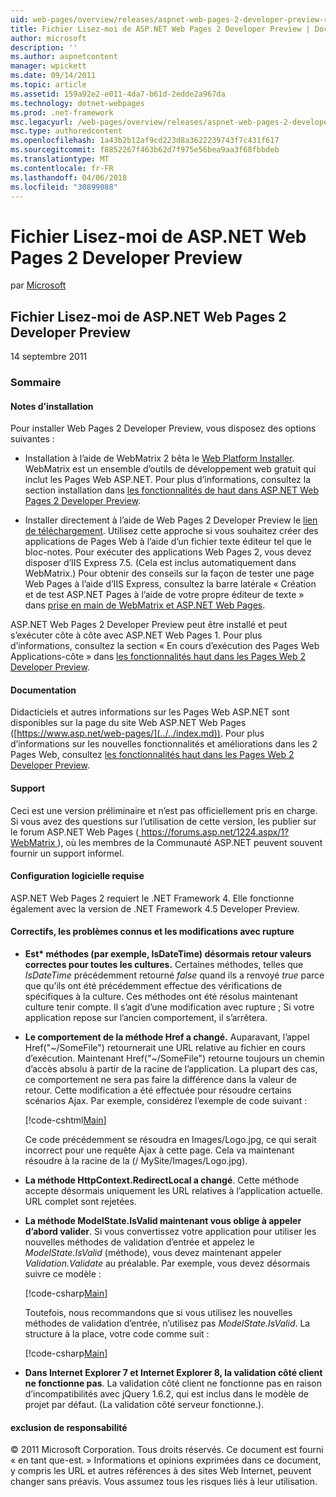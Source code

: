 ```yaml
---
uid: web-pages/overview/releases/aspnet-web-pages-2-developer-preview-readme
title: Fichier Lisez-moi de ASP.NET Web Pages 2 Developer Preview | Documents Microsoft
author: microsoft
description: ''
ms.author: aspnetcontent
manager: wpickett
ms.date: 09/14/2011
ms.topic: article
ms.assetid: 159a92e2-e011-4da7-b61d-2edde2a967da
ms.technology: dotnet-webpages
ms.prod: .net-framework
msc.legacyurl: /web-pages/overview/releases/aspnet-web-pages-2-developer-preview-readme
msc.type: authoredcontent
ms.openlocfilehash: 1a43b2b12af9cd223d8a3622239743f7c431f617
ms.sourcegitcommit: f8852267f463b62d7f975e56bea9aa3f68fbbdeb
ms.translationtype: MT
ms.contentlocale: fr-FR
ms.lasthandoff: 04/06/2018
ms.locfileid: "30899088"
---
```

<a name="aspnet-web-pages-2-developer-preview-readme"></a>Fichier Lisez-moi de ASP.NET Web Pages 2 Developer Preview
====================
par [Microsoft](https://github.com/microsoft)

## <a name="aspnet-web-pages-2-developer-preview-readme"></a>Fichier Lisez-moi de ASP.NET Web Pages 2 Developer Preview

14 septembre 2011

### <a name="contents"></a>Sommaire

#### <a id="_Toc303701284"></a>  Notes d’installation

Pour installer Web Pages 2 Developer Preview, vous disposez des options suivantes :

- Installation à l’aide de WebMatrix 2 bêta le [Web Platform Installer](https://go.microsoft.com/fwlink/?LinkId=226883). WebMatrix est un ensemble d’outils de développement web gratuit qui inclut les Pages Web ASP.NET. Pour plus d’informations, consultez la section installation dans [les fonctionnalités de haut dans ASP.NET Web Pages 2 Developer Preview](https://go.microsoft.com/fwlink/?LinkID=227824).

- Installer directement à l’aide de Web Pages 2 Developer Preview le [lien de téléchargement](https://go.microsoft.com/fwlink/?LinkID=226335). Utilisez cette approche si vous souhaitez créer des applications de Pages Web à l’aide d’un fichier texte éditeur tel que le bloc-notes. Pour exécuter des applications Web Pages 2, vous devez disposer d’IIS Express 7.5. (Cela est inclus automatiquement dans WebMatrix.) Pour obtenir des conseils sur la façon de tester une page Web Pages à l’aide d’IIS Express, consultez la barre latérale « Création et de test ASP.NET Pages à l’aide de votre propre éditeur de texte » dans [prise en main de WebMatrix et ASP.NET Web Pages](https://go.microsoft.com/fwlink/?LinkId=202889).

ASP.NET Web Pages 2 Developer Preview peut être installé et peut s’exécuter côte à côte avec ASP.NET Web Pages 1. <a id="a"></a>Pour plus d’informations, consultez la section « En cours d’exécution des Pages Web Applications-côte » dans [les fonctionnalités haut dans les Pages Web 2 Developer Preview](https://go.microsoft.com/fwlink/?LinkID=227824).

#### <a id="_Toc303701285"></a>  Documentation

Didacticiels et autres informations sur les Pages Web ASP.NET sont disponibles sur la page du site Web ASP.NET Web Pages ([https://www.asp.net/web-pages/](../../index.md)). Pour plus d’informations sur les nouvelles fonctionnalités et améliorations dans les 2 Pages Web, consultez [les fonctionnalités haut dans les Pages Web 2 Developer Preview](https://go.microsoft.com/fwlink/?LinkID=227824).

#### <a id="_Toc303701286"></a>  Support

<a id="_Toc209852135"></a><a id="_Toc255833657"></a> Ceci est une version préliminaire et n’est pas officiellement pris en charge. Si vous avez des questions sur l’utilisation de cette version, les publier sur le forum ASP.NET Web Pages ([ https://forums.asp.net/1224.aspx/1?WebMatrix ](https://forums.asp.net/1224.aspx/1?WebMatrix) ), où les membres de la Communauté ASP.NET peuvent souvent fournir un support informel.

#### <a id="_Toc303701287"></a>  Configuration logicielle requise

ASP.NET Web Pages 2 requiert le .NET Framework 4. Elle fonctionne également avec la version de .NET Framework 4.5 Developer Preview.

<a id="_Toc303701288"></a><a id="_Breaking_Changes"></a>

#### <a name="fixes-known-issues-and-breaking-changes"></a>Correctifs, les problèmes connus et les modifications avec rupture

<a id="_Toc224729061"></a><a id="_Toc238051347"></a>

- **Est\* méthodes (par exemple, IsDateTime) désormais retour valeurs correctes pour toutes les cultures.** Certaines méthodes, telles que *IsDateTime* précédemment retourné *false* quand ils a renvoyé *true* parce que qu’ils ont été précédemment effectue des vérifications de spécifiques à la culture. Ces méthodes ont été résolus maintenant culture tenir compte. Il s’agit d’une modification avec rupture ; Si votre application repose sur l’ancien comportement, il s’arrêtera.
- **Le comportement de la méthode Href a changé.** Auparavant, l’appel Href("~/SomeFile") retournerait une URL relative au fichier en cours d’exécution. Maintenant Href("~/SomeFile") retourne toujours un chemin d’accès absolu à partir de la racine de l’application. La plupart des cas, ce comportement ne sera pas faire la différence dans la valeur de retour. Cette modification a été effectuée pour résoudre certains scénarios Ajax. Par exemple, considérez l’exemple de code suivant : 

    [!code-cshtml[Main](aspnet-web-pages-2-developer-preview-readme/samples/sample1.cshtml)]

    Ce code précédemment se résoudra en Images/Logo.jpg, ce qui serait incorrect pour une requête Ajax à cette page. Cela va maintenant résoudre à la racine de la (/ MySite/Images/Logo.jpg).
- **La méthode HttpContext.RedirectLocal a changé**. Cette méthode accepte désormais uniquement les URL relatives à l’application actuelle. URL complet sont rejetées.
- **La méthode ModelState.IsValid maintenant vous oblige à appeler d’abord valider**. Si vous convertissez votre application pour utiliser les nouvelles méthodes de validation d’entrée et appelez le *ModelState.IsValid* (méthode), vous devez maintenant appeler *Validation.Validate* au préalable. Par exemple, vous devez désormais suivre ce modèle : 

    [!code-csharp[Main](aspnet-web-pages-2-developer-preview-readme/samples/sample2.cs)]

  Toutefois, nous recommandons que si vous utilisez les nouvelles méthodes de validation d’entrée, n’utilisez pas *ModelState.IsValid*. La structure à la place, votre code comme suit : 

    [!code-csharp[Main](aspnet-web-pages-2-developer-preview-readme/samples/sample3.cs)]
- **Dans Internet Explorer 7 et Internet Explorer 8, la validation côté client ne fonctionne pas**. La validation côté client ne fonctionne pas en raison d’incompatibilités avec jQuery 1.6.2, qui est inclus dans le modèle de projet par défaut. (La validation côté serveur fonctionne.).

#### <a id="_Toc303701289"></a>  exclusion de responsabilité

© 2011 Microsoft Corporation. Tous droits réservés. Ce document est fourni « en tant que-est. » Informations et opinions exprimées dans ce document, y compris les URL et autres références à des sites Web Internet, peuvent changer sans préavis. Vous assumez tous les risques liés à leur utilisation.
